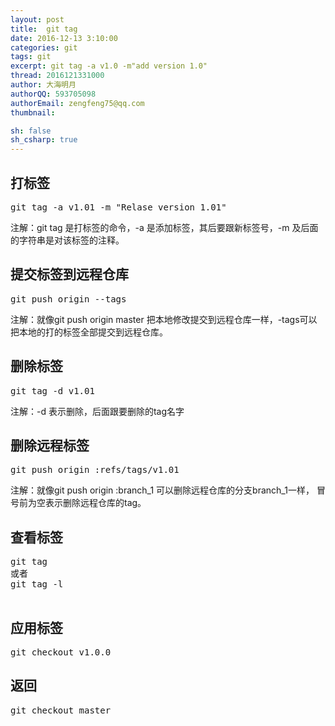 ```yaml
---
layout: post
title:  git tag 
date: 2016-12-13 3:10:00
categories: git
tags: git
excerpt: git tag -a v1.0 -m"add version 1.0"
thread: 2016121331000
author: 大海明月
authorQQ: 593705098
authorEmail: zengfeng75@qq.com
thumbnail: 

sh: false
sh_csharp: true
---
```


<h2 class="nav1">打标签</h2>
<pre>
git tag -a v1.01 -m "Relase version 1.01"
</pre>
<p>注解：git tag 是打标签的命令，-a 是添加标签，其后要跟新标签号，-m 及后面的字符串是对该标签的注释。</p>
<p></p>





<h2 class="nav1">提交标签到远程仓库</h2>
<pre>
git push origin --tags
</pre>
<p>注解：就像git push origin master 把本地修改提交到远程仓库一样，-tags可以把本地的打的标签全部提交到远程仓库。</p>
<p></p>


<h2 class="nav1">删除标签</h2>
<pre>
git tag -d v1.01
</pre>
<p>注解：-d 表示删除，后面跟要删除的tag名字</p>
<p></p>



<h2 class="nav1">删除远程标签</h2>
<pre>
git push origin :refs/tags/v1.01
</pre>
<p>注解：就像git push origin :branch_1 可以删除远程仓库的分支branch_1一样， 冒号前为空表示删除远程仓库的tag。</p>
<p></p>


<h2 class="nav1">查看标签</h2>
<pre>
git tag
或者
git tag -l

</pre>
<p></p>




<h2 class="nav1">应用标签</h2>
<pre>
git checkout v1.0.0
</pre>

<h2 class="nav2">返回</h2>
<pre>
git checkout master
</pre>